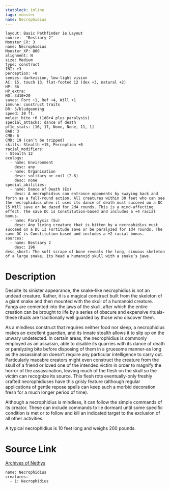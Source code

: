 ```yaml
---
statblock: inline
tags: monster
name: Necrophidius
---
```

```statblock
layout: Basic Pathfinder 1e Layout
source:  "Bestiary 2"
Monster_CR: 3
name: Necrophidius
Monster_XP: 800
alignment: N
size: Medium
type: construct
INI: +3
perception: +0
senses: darkvision, low-light vision
AC: 15, touch 13, flat-footed 12 (dex +3, natural +2)
HP: 36
HP_extra: 
HD: 3d10+20
saves: Fort +1, Ref +4, Will +1
immune: construct traits
DR: 5/bludgeoning
speed: 30 ft.
melee: bite +6 (1d8+4 plus paralysis)
special_attacks: dance of death
pf1e_stats: [16, 17, None, None, 11, 1]
BAB: 3
CMB: 6
CMD: 19 (can’t be tripped)
skills: Stealth +15, Perception +0
racial_modifiers:
- Stealth 12
ecology:
  - name: Environment
    desc: any
  - name: Organisation
    desc: solitary or coil (2-6)
    desc: none
special_abilities:
  - name: Dance of Death (Ex)
    desc: A necrophidius can entrance opponents by swaying back and forth as a full-round action. All creatures within 30 feet who can see the necrophidius when it uses its dance of death must succeed on a DC 15 Will save or be dazed for 2d4 rounds. This is a mind-affecting effect. The save DC is Constitution-based and includes a +4 racial bonus.
  - name: Paralysis (Su)
    desc: Any living creature that is bitten by a necrophidius must succeed on a DC 13 Fortitude save or be paralyzed for 1d4 rounds. The save DC is Constitution-based and includes a +2 racial bonus.
sources:
  - name: Bestiary 2
    desc: 196
desc_short: The soft scrape of bone reveals the long, sinuous skeleton of a large snake, its head a humanoid skull with a snake’s jaws.
```
# Description
Despite its sinister appearance, the snake-like necrophidius is not an undead creature. Rather, it is a magical construct built from the skeleton of a giant snake and then mounted with the skull of a humanoid creature. Fangs are cemented into the jaws of the skull, after which the entire creation can be brought to life by a series of obscure and expensive rituals-these rituals are traditionally well guarded by those who discover them.

As a mindless construct that requires neither food nor sleep, a necrophidius makes an excellent guardian, and its innate stealth allows it to slip up on the unwary undetected. In certain areas, the necrophidius is commonly employed as an assassin, able to disable its quarries with its dance of death or paralyzing bite before disposing of them in a gruesome manner-as long as the assassination doesn’t require any particular intelligence to carry out. Particularly macabre creators might even construct the creature from the skull of a friend or loved one of the intended victim in order to magnify the horror of the assassination, leaving much of the flesh on the skull so the victim can recognize its source. This flesh rots eventually-only freshly crafted necrophidiuses have this grisly feature (although regular applications of gentle repose spells can keep such a morbid decoration fresh for a much longer period of time).

Although a necrophidius is mindless, it can follow the simple commands of its creator. These can include commands to lie dormant until some specific condition is met or to follow and kill an indicated target to the exclusion of all other activities.

A typical necrophidius is 10 feet long and weighs 200 pounds.
# Source Link
[Archives of Nethys](https://aonprd.com/MonsterDisplay.aspx?ItemName=Necrophidius)
```encounter-table
name: Necrophidius
creatures:
  - 1: Necrophidius
```
